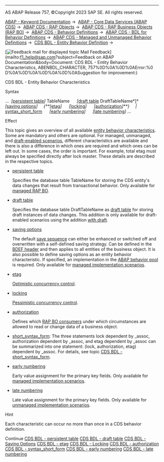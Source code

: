   

* * *

AS ABAP Release 757, ©Copyright 2023 SAP SE. All rights reserved.

[ABAP - Keyword Documentation](javascript:call_link\('abenabap.htm'\)) →  [ABAP - Core Data Services (ABAP CDS)](javascript:call_link\('abencds.htm'\)) →  [ABAP CDS - RAP Objects](javascript:call_link\('abencds_rap_objects.htm'\)) →  [ABAP CDS - RAP Business Objects (RAP BO)](javascript:call_link\('abencds_rap_business_objects.htm'\)) →  [ABAP CDS - Behavior Definitions](javascript:call_link\('abencds_bdef.htm'\)) →  [ABAP CDS - BDL for Behavior Definitions](javascript:call_link\('abenbdl.htm'\)) →  [ABAP CDS - Managed and Unmanaged Behavior Definitions](javascript:call_link\('abenbdl_rap_bo.htm'\)) →  [CDS BDL - Entity Behavior Definition](javascript:call_link\('abenbdl_define_beh.htm'\)) → 

 [![](Mail.gif?object=Mail.gif&sap-language=EN "Feedback mail for displayed topic") Mail Feedback](mailto:f1_help@sap.com?subject=Feedback on ABAP Documentation&body=Document: CDS BDL - Entity Behavior Characteristics, ABENBDL_CHARACTER, 757%0D%0A%0D%0AError:%0
D%0A%0D%0A%0D%0A%0D%0ASuggestion for improvement:)

CDS BDL - Entity Behavior Characteristics

Syntax

...  *\[*[persistent table](javascript:call_link\('abenbdl_persistent_table.htm'\))*\]* TableName
     *\[*[draft table](javascript:call_link\('abenbdl_draft_table.htm'\)) DraftTableName*\]*
     *\[*[saving options](javascript:call_link\('abenbdl_saving.htm'\))*\]*
    *{**\[*[etag](javascript:call_link\('abenbdl_etag.htm'\))*\]*
     *\[*[locking](javascript:call_link\('abenbdl_locking.htm'\))*\]*
     *\[*[authorization](javascript:call_link\('abenbdl_authorization.htm'\))*\]**}*
    *|* [syntax\_short\_form](javascript:call_link\('abenbdl_short_syntax.htm'\))
     *\[*[early numbering](javascript:call_link\('abenbdl_early_numb.htm'\))*\]*
     *\[*[late numbering](javascript:call_link\('abenbdl_late_numbering.htm'\))*\]* ...

Effect

This topic gives an overview of all available [entity behavior characteristics](javascript:call_link\('abencds_entity_properties_glosry.htm'\) "Glossary Entry"). Some are mandatory and others are optional. For managed, unmanaged, and [draft-enabled scenarios](javascript:call_link\('abenbdl_with_draft.htm'\)), different characteristics are available and there is also a difference in which ones are required and which ones can be left out. In some cases, the order is important. For example, total etag must always be specified directly after lock master. These details are described in the respective topics.

-   [persistent table](javascript:call_link\('abenbdl_persistent_table.htm'\))
    
    Specifies the database table TableName for storing the CDS entity's data changes that result from transactional behavior. Only available for [managed RAP BO](javascript:call_link\('abenmanaged_rap_bo_glosry.htm'\) "Glossary Entry").
    
-   [draft table](javascript:call_link\('abenbdl_draft_table.htm'\))
    
    Specifies the database table DraftTableName as [draft table](javascript:call_link\('abendraft_table_glosry.htm'\) "Glossary Entry") for storing draft instances of data changes. This addition is only available for draft-enabled scenarios using the addition [with draft](javascript:call_link\('abenbdl_with_draft.htm'\)).
    
-   [saving options](javascript:call_link\('abenbdl_saving.htm'\))
    
    The default [save sequence](javascript:call_link\('abenrap_save_seq_glosry.htm'\) "Glossary Entry") can either be enhanced or switched off and overwritten with a self-defined saving strategy. Can be defined in the [BDEF header](javascript:call_link\('abencds_bdef_header_glosry.htm'\) "Glossary Entry") and then applies to all entities of the business object. It is also possible to define saving options as an entity behavior characteristic. If specified, an implementation in the [ABAP behavior pool](javascript:call_link\('abenbehavior_pool_glosry.htm'\) "Glossary Entry") is required. Only available for [managed implementation scenarios](javascript:call_link\('abenmanaged_rap_bo_glosry.htm'\) "Glossary Entry").
    
-   [etag](javascript:call_link\('abenbdl_etag.htm'\))
    
    [Optimistic concurrency control](javascript:call_link\('abenoptimistic_conc_control_glosry.htm'\) "Glossary Entry").
    
-   [locking](javascript:call_link\('abenbdl_locking.htm'\))
    
    [Pessimistic concurrency control](javascript:call_link\('abenpessimist_conc_control_glosry.htm'\) "Glossary Entry").
    
-   [authorization](javascript:call_link\('abenbdl_authorization.htm'\))
    
    Defines which [RAP BO consumers](javascript:call_link\('abenrap_bo_consumer_glosry.htm'\) "Glossary Entry") under which circumstances are allowed to read or change data of a business object.
    
-   [short\_syntax\_form](javascript:call_link\('abenbdl_short_syntax.htm'\)): The three statements lock dependent by \_assoc, authorization dependent by \_assoc, and etag dependent by \_assoc can be summarized into one statement: (lock, authorization, etag) dependent by \_assoc. For details, see topic [CDS BDL - short\_syntax\_form](javascript:call_link\('abenbdl_short_syntax.htm'\)).
-   [early numbering](javascript:call_link\('abenbdl_early_numb.htm'\))
    
    Early value assignment for the primary key fields. Only available for [managed implementation scenarios](javascript:call_link\('abenmanaged_rap_bo_glosry.htm'\) "Glossary Entry").
    
-   [late numbering](javascript:call_link\('abenbdl_late_numbering.htm'\))
    
    Late value assignment for the primary key fields. Only available for [unmanaged implementation scenarios](javascript:call_link\('abenunmanaged_rap_bo_glosry.htm'\) "Glossary Entry").
    

Hint

Each characteristic can occur no more than once in a CDS behavior definition.

Continue
[CDS BDL - persistent table](javascript:call_link\('abenbdl_persistent_table.htm'\))
[CDS BDL - draft table](javascript:call_link\('abenbdl_draft_table.htm'\))
[CDS BDL - Saving Options](javascript:call_link\('abenbdl_saving.htm'\))
[CDS BDL - etag](javascript:call_link\('abenbdl_etag.htm'\))
[CDS BDL - Locking](javascript:call_link\('abenbdl_locking.htm'\))
[CDS BDL - authorization](javascript:call_link\('abenbdl_authorization.htm'\))
[CDS BDL - syntax\_short\_form](javascript:call_link\('abenbdl_short_syntax.htm'\))
[CDS BDL - early numbering](javascript:call_link\('abenbdl_early_numb.htm'\))
[CDS BDL - late numbering](javascript:call_link\('abenbdl_late_numbering.htm'\))